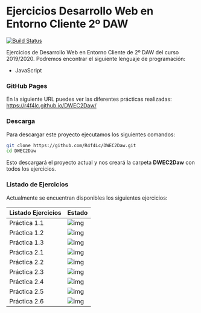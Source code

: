 # Ejercicios Desarrollo Web en Entorno Cliente 2º DAW

[![Build Status](https://travis-ci.org/joemccann/dillinger.svg?branch=master)](https://github.com/R4f4Lc/DWEC2Daw)

Ejercicios de Desarrollo Web en Entorno Cliente de 2º DAW del curso 2019/2020. Podremos encontrar el siguiente lenguaje de programación: 

  - JavaScript

### GitHub Pages
En la siguiente URL puedes ver las diferentes prácticas realizadas:
https://r4f4lc.github.io/DWEC2Daw/

### Descarga
Para descargar este proyecto ejecutamos los siguientes comandos: 

```sh
git clone https://github.com/R4f4Lc/DWEC2Daw.git
cd DWEC2Daw
```
Esto descargará el proyecto actual y nos creará la carpeta **DWEC2Daw** con todos los ejercicios.

### Listado de Ejercicios

Actualmente se encuentran disponibles los siguientes ejercicios:

| Listado Ejercicios | Estado |
| ------ | ------ |
| Práctica 1.1 |![img](http://i.imgur.com/VJ7IoXU.png) |
| Práctica 1.2 |![img](http://i.imgur.com/VJ7IoXU.png) |
| Práctica 1.3 |![img](http://i.imgur.com/VJ7IoXU.png) |
| Práctica 2.1 |![img](http://i.imgur.com/VJ7IoXU.png) |
| Práctica 2.2 |![img](http://i.imgur.com/VJ7IoXU.png) |
| Práctica 2.3 |![img](http://i.imgur.com/VJ7IoXU.png) |
| Práctica 2.4 |![img](http://i.imgur.com/VJ7IoXU.png) |
| Práctica 2.5 |![img](http://i.imgur.com/VJ7IoXU.png) |
| Práctica 2.6 |![img](http://i.imgur.com/VJ7IoXU.png) |


[Twitter]: <https://twitter.com/RafaLpeC/>